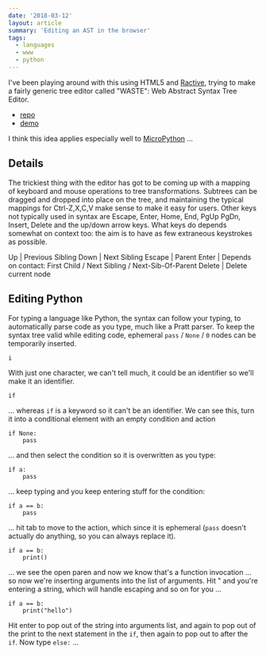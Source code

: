 ```yaml
---
date: '2018-03-12'
layout: article
summary: 'Editing an AST in the browser'
tags:
  - languages
  - www
  - python
---
```


I've been playing around with this using HTML5 and [Ractive](https://ractive.js.org/),
trying to make a fairly generic tree editor called "WASTE": Web Abstract Syntax Tree Editor.

* [repo](https://github.com/nickzoic/waste/)
* [demo](https://nickzoic.github.io/waste/waste.html)

I think this idea applies especially well to [MicroPython](/art/micropython-webusb/) ...

## Details

The trickiest thing with the editor has got to be coming up with a mapping of keyboard
and mouse operations to tree transformations.  Subtrees can be dragged and dropped into 
place on the tree, and maintaining the typical mappings for Ctrl-Z,X,C,V make sense
to make it easy for users.  Other keys not typically used in syntax are Escape, Enter,
Home, End, PgUp PgDn, Insert, Delete and the up/down arrow keys.  What keys do depends
somewhat on context too: the aim is to have as few extraneous keystrokes as possible.

Up | Previous Sibling
Down | Next Sibling
Escape | Parent
Enter | Depends on contact: First Child / Next Sibling / Next-Sib-Of-Parent
Delete | Delete current node

## Editing Python

For typing a language like Python, the syntax can follow your typing, to automatically
parse code as you type, much like a Pratt parser.  To keep the syntax tree valid while
editing code, ephemeral `pass` / `None` / `0` nodes can be temporarily inserted.

    i

With just one character, we can't tell much, it could be an identifier so we'll make it
an identifier.

    if

... whereas `if` is a keyword so it can't be an identifier. We can see this, turn it into
a conditional element with an empty condition and action

    if None:
        pass

... and then select the condition so it is overwritten as you type:

    if a:
        pass

... keep typing and you keep entering stuff for the condition:

    if a == b:
        pass

... hit tab to move to the action, which since it is ephemeral (`pass` doesn't actually do 
anything, so you can always replace it).

    if a == b:
        print()

... we see the open paren and now we know that's a function invocation ... so now we're 
inserting arguments into the list of arguments.  Hit " and you're entering a string, which
will handle escaping and so on for you ...

    if a == b:
        print("hello")

Hit enter to pop out of the string into arguments list, and again to pop out of the
print to the next statement in the `if`, then again to pop out to after the `if`.
Now type `else:` ...

